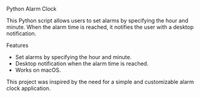 Python Alarm Clock

This Python script allows users to set alarms by specifying the hour and minute. When the alarm time is reached, it notifies the user with a desktop notification.

Features
 * Set alarms by specifying the hour and minute.
 * Desktop notification when the alarm time is reached.
 * Works on macOS.

This project was inspired by the need for a simple and customizable alarm clock application.
